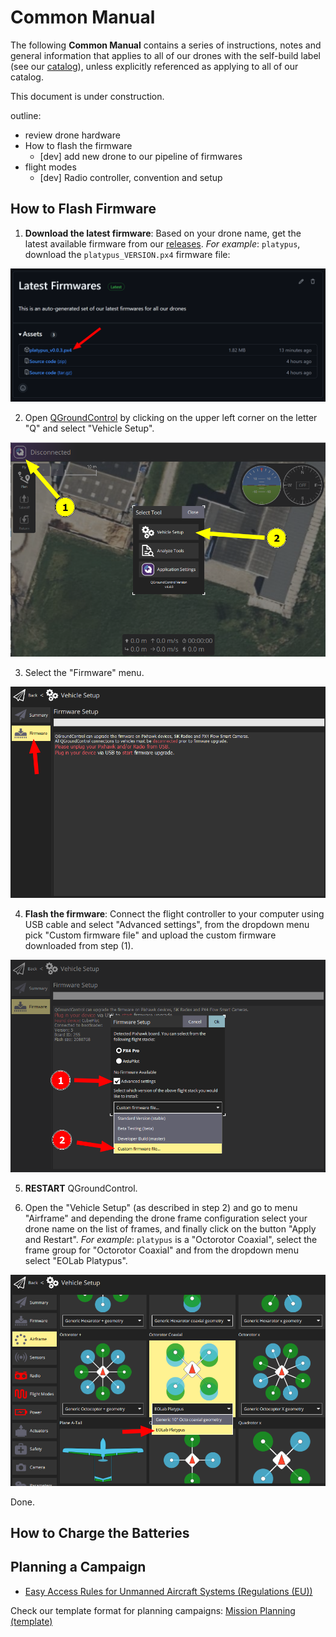 # Common Manual

The following **Common Manual** contains a series of instructions, notes and general information that applies to all of our drones with the self-build label (see our [catalog](https://drones.eolab.de/#catalog)), unless explicitly referenced as applying to all of our catalog.

This document is under construction.

outline:
- review drone hardware
- How to flash the firmware
  - [dev] add new drone to our pipeline of firmwares
- flight modes
  - [dev] Radio controller, convention and setup

## How to Flash Firmware

1. **Download the latest firmware**: Based on your drone name, get the latest available firmware from our [releases](https://github.com/EOLab-HSRW/drones-fw/releases). *For example*: `platypus`, download the `platypus_VERSION.px4` firmware file:

![releases](../assets/releases.png)

2. Open [QGroundControl](https://qgroundcontrol.com/) by clicking on the upper left corner on the letter "Q" and select "Vehicle Setup".

![QGroundControl Home](../assets/qgroundcontrol-home.png)

3. Select the "Firmware" menu.

![Firmware Menu](../assets/qgroundcontrol-firmware-menu.png)

4. **Flash the firmware**: Connect the flight controller to your computer using USB cable and select "Advanced settings", from the dropdown menu pick "Custom firmware file" and upload the custom firmware downloaded from step (1).

![Flash Custom Firmware](../assets/qgroundcontrol-firmware.png)

5. **RESTART** QGroundControl.

6. Open the "Vehicle Setup" (as described in step 2) and go to menu "Airframe" and depending the drone frame configuration select your drone name on the list of frames, and finally click on the button "Apply and Restart". *For example*: `platypus` is a "Octorotor Coaxial", select the frame group for "Octorotor Coaxial" and from the dropdown menu select "EOLab Platypus".

![Select airframe](../assets/qgroundcontrol-select-airframe.png)

Done.

## How to Charge the Batteries

## Planning a Campaign

- [Easy Access Rules for Unmanned Aircraft Systems (Regulations (EU))](https://www.easa.europa.eu/en/document-library/easy-access-rules/easy-access-rules-unmanned-aircraft-systems-regulations-eu)

Check our template format for planning campaigns: [Mission Planning (template)](https://docs.google.com/document/d/1gdN9ebnTEY66zqJBIfyZLmIBJGGOQ38saH6_vEyxmEk/edit?usp=sharing)
